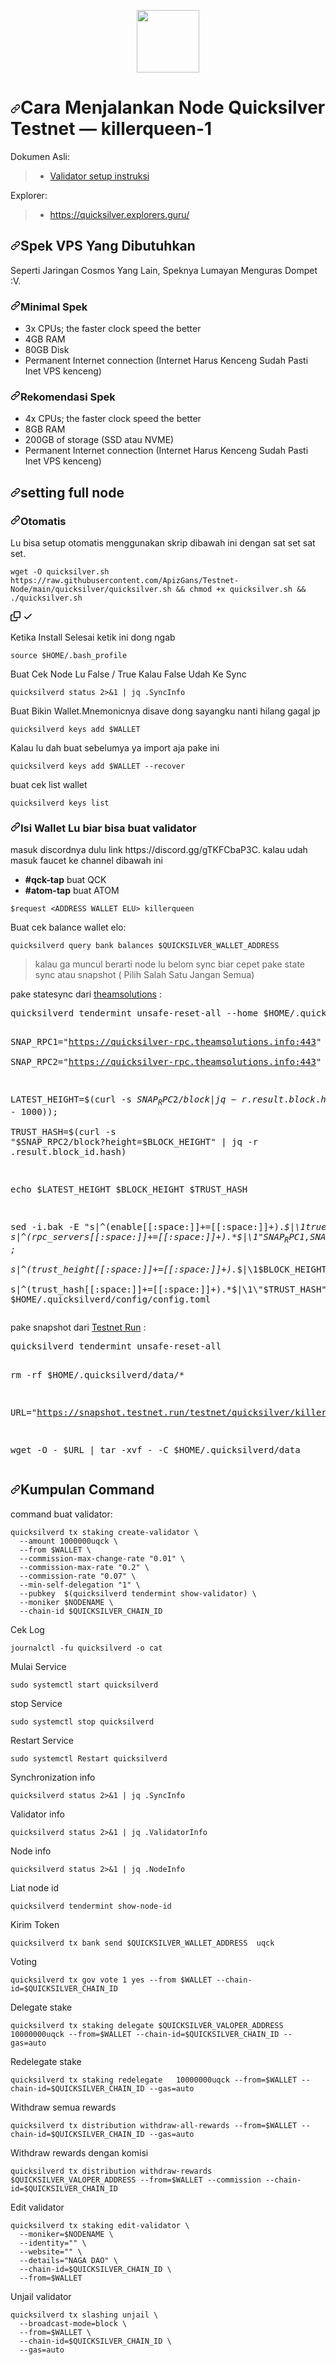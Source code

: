 <p align="center" dir="auto">
  <a target="_blank" rel="noopener noreferrer" href="https://user-images.githubusercontent.com/50621007/166148846-93575afe-e3ce-4ca5-a3f7-a21e8a8609cb.png"><img height="100" src="https://user-images.githubusercontent.com/50621007/166148846-93575afe-e3ce-4ca5-a3f7-a21e8a8609cb.png" style="max-width: 100%;"></a>
</p>

<h1 dir="auto"><a id="user-content-cara-menjalankan-node-quicksilver--killerqueen-1" class="anchor" aria-hidden="true" href="#cara-menjalankan-node-quicksilver--killerqueen-1"><svg class="octicon octicon-link" viewBox="0 0 16 16" version="1.1" width="16" height="16" aria-hidden="true"><path fill-rule="evenodd" d="M7.775 3.275a.75.75 0 001.06 1.06l1.25-1.25a2 2 0 112.83 2.83l-2.5 2.5a2 2 0 01-2.83 0 .75.75 0 00-1.06 1.06 3.5 3.5 0 004.95 0l2.5-2.5a3.5 3.5 0 00-4.95-4.95l-1.25 1.25zm-4.69 9.64a2 2 0 010-2.83l2.5-2.5a2 2 0 012.83 0 .75.75 0 001.06-1.06 3.5 3.5 0 00-4.95 0l-2.5 2.5a3.5 3.5 0 004.95 4.95l1.25-1.25a.75.75 0 00-1.06-1.06l-1.25 1.25a2 2 0 01-2.83 0z"></path></svg></a>Cara Menjalankan Node Quicksilver Testnet — killerqueen-1</h1>

<p dir="auto">Dokumen Asli:</p>

<blockquote>
<ul dir="auto">
<li><a href="https://github.com/ingenuity-build/testnets">Validator setup instruksi</a></li>
</ul>
</blockquote>

<p dir="auto">Explorer:</p>
<blockquote>
<ul dir="auto">
<li><a href="https://quicksilver.explorers.guru/" rel="nofollow">https://quicksilver.explorers.guru/</a></li>
</ul>
</blockquote>

<h2 dir="auto"><a id="user-content-hardware-requirements" class="anchor" aria-hidden="true" href="#hardware-requirements"><svg class="octicon octicon-link" viewBox="0 0 16 16" version="1.1" width="16" height="16" aria-hidden="true"><path fill-rule="evenodd" d="M7.775 3.275a.75.75 0 001.06 1.06l1.25-1.25a2 2 0 112.83 2.83l-2.5 2.5a2 2 0 01-2.83 0 .75.75 0 00-1.06 1.06 3.5 3.5 0 004.95 0l2.5-2.5a3.5 3.5 0 00-4.95-4.95l-1.25 1.25zm-4.69 9.64a2 2 0 010-2.83l2.5-2.5a2 2 0 012.83 0 .75.75 0 001.06-1.06 3.5 3.5 0 00-4.95 0l-2.5 2.5a3.5 3.5 0 004.95 4.95l1.25-1.25a.75.75 0 00-1.06-1.06l-1.25 1.25a2 2 0 01-2.83 0z"></path></svg></a>Spek VPS Yang Dibutuhkan</h2>
<p dir="auto">Seperti Jaringan Cosmos Yang Lain, Speknya Lumayan Menguras Dompet :V.</p>
<h3 dir="auto"><a id="user-content-minimum-hardware-requirements" class="anchor" aria-hidden="true" href="#minimum-hardware-requirements"><svg class="octicon octicon-link" viewBox="0 0 16 16" version="1.1" width="16" height="16" aria-hidden="true"><path fill-rule="evenodd" d="M7.775 3.275a.75.75 0 001.06 1.06l1.25-1.25a2 2 0 112.83 2.83l-2.5 2.5a2 2 0 01-2.83 0 .75.75 0 00-1.06 1.06 3.5 3.5 0 004.95 0l2.5-2.5a3.5 3.5 0 00-4.95-4.95l-1.25 1.25zm-4.69 9.64a2 2 0 010-2.83l2.5-2.5a2 2 0 012.83 0 .75.75 0 001.06-1.06 3.5 3.5 0 00-4.95 0l-2.5 2.5a3.5 3.5 0 004.95 4.95l1.25-1.25a.75.75 0 00-1.06-1.06l-1.25 1.25a2 2 0 01-2.83 0z"></path></svg></a>Minimal Spek</h3>
<ul dir="auto">
<li>3x CPUs; the faster clock speed the better</li>
<li>4GB RAM</li>
<li>80GB Disk</li>
<li>Permanent Internet connection (Internet Harus Kenceng Sudah Pasti Inet VPS kenceng)</li>
</ul>

<h3 dir="auto"><a id="user-content-recommended-hardware-requirements" class="anchor" aria-hidden="true" href="#recommedasi-spek"><svg class="octicon octicon-link" viewBox="0 0 16 16" version="1.1" width="16" height="16" aria-hidden="true"><path fill-rule="evenodd" d="M7.775 3.275a.75.75 0 001.06 1.06l1.25-1.25a2 2 0 112.83 2.83l-2.5 2.5a2 2 0 01-2.83 0 .75.75 0 00-1.06 1.06 3.5 3.5 0 004.95 0l2.5-2.5a3.5 3.5 0 00-4.95-4.95l-1.25 1.25zm-4.69 9.64a2 2 0 010-2.83l2.5-2.5a2 2 0 012.83 0 .75.75 0 001.06-1.06 3.5 3.5 0 00-4.95 0l-2.5 2.5a3.5 3.5 0 004.95 4.95l1.25-1.25a.75.75 0 00-1.06-1.06l-1.25 1.25a2 2 0 01-2.83 0z"></path></svg></a>Rekomendasi Spek</h3>
<ul dir="auto">
<li>4x CPUs; the faster clock speed the better</li>
<li>8GB RAM</li>
<li>200GB of storage (SSD atau NVME)</li>
<li>Permanent Internet connection (Internet Harus Kenceng Sudah Pasti Inet VPS kenceng)</li>
</ul>
<h2 dir="auto"><a id="user-content-set-up-your-quicksilver-fullnode" class="anchor" aria-hidden="true" href="#setting-fullnode"><svg class="octicon octicon-link" viewBox="0 0 16 16" version="1.1" width="16" height="16" aria-hidden="true"><path fill-rule="evenodd" d="M7.775 3.275a.75.75 0 001.06 1.06l1.25-1.25a2 2 0 112.83 2.83l-2.5 2.5a2 2 0 01-2.83 0 .75.75 0 00-1.06 1.06 3.5 3.5 0 004.95 0l2.5-2.5a3.5 3.5 0 00-4.95-4.95l-1.25 1.25zm-4.69 9.64a2 2 0 010-2.83l2.5-2.5a2 2 0 012.83 0 .75.75 0 001.06-1.06 3.5 3.5 0 00-4.95 0l-2.5 2.5a3.5 3.5 0 004.95 4.95l1.25-1.25a.75.75 0 00-1.06-1.06l-1.25 1.25a2 2 0 01-2.83 0z"></path></svg></a>setting full node</h2>
<h3 dir="auto"><a id="user-content-option-1-automatic" class="anchor" aria-hidden="true" href="#option-1-automatic"><svg class="octicon octicon-link" viewBox="0 0 16 16" version="1.1" width="16" height="16" aria-hidden="true"><path fill-rule="evenodd" d="M7.775 3.275a.75.75 0 001.06 1.06l1.25-1.25a2 2 0 112.83 2.83l-2.5 2.5a2 2 0 01-2.83 0 .75.75 0 00-1.06 1.06 3.5 3.5 0 004.95 0l2.5-2.5a3.5 3.5 0 00-4.95-4.95l-1.25 1.25zm-4.69 9.64a2 2 0 010-2.83l2.5-2.5a2 2 0 012.83 0 .75.75 0 001.06-1.06 3.5 3.5 0 00-4.95 0l-2.5 2.5a3.5 3.5 0 004.95 4.95l1.25-1.25a.75.75 0 00-1.06-1.06l-1.25 1.25a2 2 0 01-2.83 0z"></path></svg></a>Otomatis</h3>
<p dir="auto">Lu bisa setup otomatis menggunakan skrip dibawah ini dengan sat set sat set.</p>
<div class="snippet-clipboard-content notranslate position-relative overflow-auto"><pre class="notranslate"><code>wget -O quicksilver.sh https://raw.githubusercontent.com/ApizGans/Testnet-Node/main/quicksilver/quicksilver.sh &amp;&amp; chmod +x quicksilver.sh &amp;&amp; ./quicksilver.sh
</code></pre><div class="zeroclipboard-container position-absolute right-0 top-0">
    <clipboard-copy aria-label="Copy" class="ClipboardButton btn js-clipboard-copy m-2 p-0 tooltipped-no-delay" data-copy-feedback="Copied!" data-tooltip-direction="w" value="wget -O quicksilver.sh https://raw.githubusercontent.com/ApizGans/Testnet-Node/main/quicksilver/quicksilver.sh &amp;&amp; chmod +x quicksilver.sh &amp;&amp; ./quicksilver.sh" tabindex="0" role="button" style="display: inherit;">
      <svg aria-hidden="true" height="16" viewBox="0 0 16 16" version="1.1" width="16" data-view-component="true" class="octicon octicon-copy js-clipboard-copy-icon m-2">
    <path fill-rule="evenodd" d="M0 6.75C0 5.784.784 5 1.75 5h1.5a.75.75 0 010 1.5h-1.5a.25.25 0 00-.25.25v7.5c0 .138.112.25.25.25h7.5a.25.25 0 00.25-.25v-1.5a.75.75 0 011.5 0v1.5A1.75 1.75 0 019.25 16h-7.5A1.75 1.75 0 010 14.25v-7.5z"></path><path fill-rule="evenodd" d="M5 1.75C5 .784 5.784 0 6.75 0h7.5C15.216 0 16 .784 16 1.75v7.5A1.75 1.75 0 0114.25 11h-7.5A1.75 1.75 0 015 9.25v-7.5zm1.75-.25a.25.25 0 00-.25.25v7.5c0 .138.112.25.25.25h7.5a.25.25 0 00.25-.25v-7.5a.25.25 0 00-.25-.25h-7.5z"></path>
</svg>
      <svg aria-hidden="true" height="16" viewBox="0 0 16 16" version="1.1" width="16" data-view-component="true" class="octicon octicon-check js-clipboard-check-icon color-fg-success d-none m-2">
    <path fill-rule="evenodd" d="M13.78 4.22a.75.75 0 010 1.06l-7.25 7.25a.75.75 0 01-1.06 0L2.22 9.28a.75.75 0 011.06-1.06L6 10.94l6.72-6.72a.75.75 0 011.06 0z"></path>
</svg>
    </clipboard-copy>
  </div></div>
<p dir="auto">Ketika Install Selesai ketik ini dong ngab</p>
<pre class="notranslate"><code>source $HOME/.bash_profile
</code></pre>
<p dir="auto">Buat Cek Node Lu False / True Kalau False Udah Ke Sync</p>
<pre class="notranslate"><code>quicksilverd status 2&gt;&amp;1 | jq .SyncInfo
</code></pre>
<p dir="auto">Buat Bikin Wallet.Mnemonicnya disave dong sayangku nanti hilang gagal jp</p>
<pre class="notranslate"><code>quicksilverd keys add $WALLET
</code></pre>
<p dir="auto">Kalau lu dah buat sebelumya ya import aja pake ini</p>
<pre class="notranslate"><code>quicksilverd keys add $WALLET --recover
</code></pre>
<p dir="auto">buat cek list wallet</p>
<pre class="notranslate"><code>quicksilverd keys list
</code></pre>
<h3 dir="auto"><a id="user-content-fund-your-wallet" class="anchor" aria-hidden="true" href="#fund-your-wallet"><svg class="octicon octicon-link" viewBox="0 0 16 16" version="1.1" width="16" height="16" aria-hidden="true"><path fill-rule="evenodd" d="M7.775 3.275a.75.75 0 001.06 1.06l1.25-1.25a2 2 0 112.83 2.83l-2.5 2.5a2 2 0 01-2.83 0 .75.75 0 00-1.06 1.06 3.5 3.5 0 004.95 0l2.5-2.5a3.5 3.5 0 00-4.95-4.95l-1.25 1.25zm-4.69 9.64a2 2 0 010-2.83l2.5-2.5a2 2 0 012.83 0 .75.75 0 001.06-1.06 3.5 3.5 0 00-4.95 0l-2.5 2.5a3.5 3.5 0 004.95 4.95l1.25-1.25a.75.75 0 00-1.06-1.06l-1.25 1.25a2 2 0 01-2.83 0z"></path></svg></a>Isi Wallet Lu biar bisa buat validator</h3>
<p dir="auto">masuk discordnya dulu link https://discord.gg/gTKFCbaP3C. kalau udah masuk faucet ke channel dibawah ini</p>
<ul dir="auto">
<li><strong>#qck-tap</strong> buat QCK</li>
<li><strong>#atom-tap</strong> buat ATOM</li>
</ul>
<pre class="notranslate"><code>$request &lt;ADDRESS WALLET ELU&gt; killerqueen
</code></pre>
<p dir="auto">Buat cek balance wallet elo:</p>
<pre class="notranslate"><code>quicksilverd query bank balances $QUICKSILVER_WALLET_ADDRESS
</code></pre>
<blockquote>
<p dir="auto">kalau ga muncul berarti node lu belom sync biar cepet pake state sync atau snapshot ( Pilih Salah Satu Jangan Semua)</p>
</blockquote>
<p dir="auto">pake statesync dari <a href="https://www.theamsolutions.info/quicksilver-service" rel="nofollow">theamsolutions</a> :</p>
<pre class="notranslate">quicksilverd tendermint unsafe-reset-all --home $HOME/.quicksilverd

SNAP_RPC1="https://quicksilver-rpc.theamsolutions.info:443" \
SNAP_RPC2="https://quicksilver-rpc.theamsolutions.info:443"

LATEST_HEIGHT=$(curl -s $SNAP_RPC2/block | jq -r .result.block.header.height); \
BLOCK_HEIGHT=$((LATEST_HEIGHT - 1000)); \
TRUST_HASH=$(curl -s "$SNAP_RPC2/block?height=$BLOCK_HEIGHT" | jq -r .result.block_id.hash)

echo $LATEST_HEIGHT $BLOCK_HEIGHT $TRUST_HASH

sed -i.bak -E "s|^(enable[[:space:]]+=[[:space:]]+).*$|\1true| ; \
s|^(rpc_servers[[:space:]]+=[[:space:]]+).*$|\1\"$SNAP_RPC1,$SNAP_RPC2\"| ; \
s|^(trust_height[[:space:]]+=[[:space:]]+).*$|\1$BLOCK_HEIGHT| ; \
s|^(trust_hash[[:space:]]+=[[:space:]]+).*$|\1\"$TRUST_HASH\"|" $HOME/.quicksilverd/config/config.toml
</code></pre>

<p dir="auto">pake snapshot dari <a href="https://snapshot.testnet.run" rel="nofollow">Testnet Run</a> :</p>
<pre class="notranslate">quicksilverd tendermint unsafe-reset-all

rm -rf $HOME/.quicksilverd/data/*

URL="https://snapshot.testnet.run/testnet/quicksilver/killerqueen-1_2022-07-02.tar"

wget -O - $URL | tar -xvf - -C $HOME/.quicksilverd/data
</code></pre>
<h2 dir="auto"><a id="user-content-usefull-commands" class="anchor" aria-hidden="true" href="#usefull-commands"><svg class="octicon octicon-link" viewBox="0 0 16 16" version="1.1" width="16" height="16" aria-hidden="true"><path fill-rule="evenodd" d="M7.775 3.275a.75.75 0 001.06 1.06l1.25-1.25a2 2 0 112.83 2.83l-2.5 2.5a2 2 0 01-2.83 0 .75.75 0 00-1.06 1.06 3.5 3.5 0 004.95 0l2.5-2.5a3.5 3.5 0 00-4.95-4.95l-1.25 1.25zm-4.69 9.64a2 2 0 010-2.83l2.5-2.5a2 2 0 012.83 0 .75.75 0 001.06-1.06 3.5 3.5 0 00-4.95 0l-2.5 2.5a3.5 3.5 0 004.95 4.95l1.25-1.25a.75.75 0 00-1.06-1.06l-1.25 1.25a2 2 0 01-2.83 0z"></path></svg></a>Kumpulan Command</h2>
<p dir="auto">command buat validator:</p>
<pre class="notranslate"><code>quicksilverd tx staking create-validator \
  --amount 1000000uqck \
  --from $WALLET \
  --commission-max-change-rate "0.01" \
  --commission-max-rate "0.2" \
  --commission-rate "0.07" \
  --min-self-delegation "1" \
  --pubkey  $(quicksilverd tendermint show-validator) \
  --moniker $NODENAME \
  --chain-id $QUICKSILVER_CHAIN_ID
</code></pre>
<p dir="auto">Cek Log</p>
<pre class="notranslate"><code>journalctl -fu quicksilverd -o cat
</code></pre>
<p dir="auto">Mulai Service</p>
<pre class="notranslate"><code>sudo systemctl start quicksilverd
</code></pre>
<p dir="auto">stop Service</p>
<pre class="notranslate"><code>sudo systemctl stop quicksilverd
</code></pre>
<p dir="auto">Restart Service</p>
<pre class="notranslate"><code>sudo systemctl Restart quicksilverd
</code></pre>
<p dir="auto">Synchronization info</p>
<pre class="notranslate"><code>quicksilverd status 2>&1 | jq .SyncInfo
</code></pre>
<p dir="auto">Validator info</p>
<pre class="notranslate"><code>quicksilverd status 2>&1 | jq .ValidatorInfo
</code></pre>
<p dir="auto">Node info</p>
<pre class="notranslate"><code>quicksilverd status 2>&1 | jq .NodeInfo
</code></pre>
<p dir="auto">Liat node id</p>
<pre class="notranslate"><code>quicksilverd tendermint show-node-id
</code></pre>
<p dir="auto">Kirim Token</p>
<pre class="notranslate"><code>quicksilverd tx bank send $QUICKSILVER_WALLET_ADDRESS <TO_QUICKSILVER_WALLET_ADDRESS> <JUMLAHTOKEN>uqck
</code></pre>
<p dir="auto">Voting</p>
<pre class="notranslate"><code>quicksilverd tx gov vote 1 yes --from $WALLET --chain-id=$QUICKSILVER_CHAIN_ID
</code></pre>
<p dir="auto">Delegate stake</p>
<pre class="notranslate"><code>quicksilverd tx staking delegate $QUICKSILVER_VALOPER_ADDRESS 10000000uqck --from=$WALLET --chain-id=$QUICKSILVER_CHAIN_ID --gas=auto
</code></pre>
<p dir="auto">Redelegate stake</p>
<pre class="notranslate"><code>quicksilverd tx staking redelegate <srcValidatorAddress> <destValidatorAddress> 10000000uqck --from=$WALLET --chain-id=$QUICKSILVER_CHAIN_ID --gas=auto
</code></pre>
<p dir="auto">Withdraw semua rewards</p>
<pre class="notranslate"><code>quicksilverd tx distribution withdraw-all-rewards --from=$WALLET --chain-id=$QUICKSILVER_CHAIN_ID --gas=auto
</code></pre>
<p dir="auto">Withdraw rewards dengan komisi</p>
<pre class="notranslate"><code>quicksilverd tx distribution withdraw-rewards $QUICKSILVER_VALOPER_ADDRESS --from=$WALLET --commission --chain-id=$QUICKSILVER_CHAIN_ID
</code></pre>
<p dir="auto">Edit validator</p>
<pre class="notranslate"><code>quicksilverd tx staking edit-validator \
  --moniker=$NODENAME \
  --identity="" \
  --website="" \
  --details="NAGA DAO" \
  --chain-id=$QUICKSILVER_CHAIN_ID \
  --from=$WALLET
</code></pre>
<p dir="auto">Unjail validator</p>
<pre class="notranslate"><code>quicksilverd tx slashing unjail \
  --broadcast-mode=block \
  --from=$WALLET \
  --chain-id=$QUICKSILVER_CHAIN_ID \
  --gas=auto
</code></pre>

